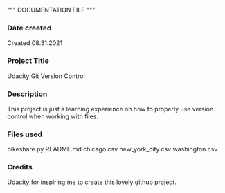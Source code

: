 """ DOCUMENTATION FILE """

### Date created
Created 08.31.2021

### Project Title
Udacity Git Version Control

### Description
This project is just a learning experience on how to properly use version control when working with files.

### Files used
bikeshare.py README.md chicago.csv new_york_city.csv washington.csv

### Credits
Udacity for inspiring me to create this lovely github project.
